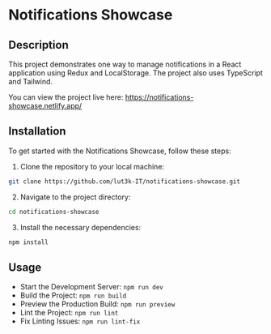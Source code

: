 # Notifications Showcase

## Description

This project demonstrates one way to manage notifications in a React application using Redux and LocalStorage. The project also uses TypeScript and Tailwind.

You can view the project live here: https://notifications-showcase.netlify.app/

## Installation

To get started with the Notifications Showcase, follow these steps:

1. Clone the repository to your local machine:

```sh
git clone https://github.com/lut3k-IT/notifications-showcase.git
```

2. Navigate to the project directory:

```sh
cd notifications-showcase
```

3. Install the necessary dependencies:

```sh
npm install
```

## Usage

- Start the Development Server: `npm run dev`
- Build the Project: `npm run build`
- Preview the Production Build: `npm run preview`
- Lint the Project: `npm run lint`
- Fix Linting Issues: `npm run lint-fix`
